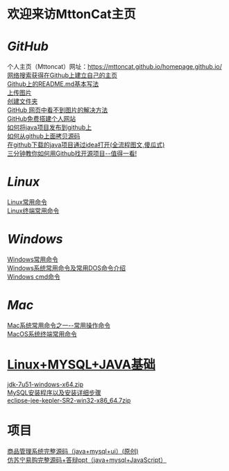 # 欢迎来访MttonCat主页
# *GitHub*
个人主页（Mttoncat）网址：https://mttoncat.github.io/homepage.github.io/<br/>
[网络搜索获得在Github上建立自己的主页](https://www.cnblogs.com/fenggwsx/p/13192838.html)<br/>
[Github上的README.md基本写法](https://blog.csdn.net/weixin_42795141/article/details/89322823)<br/>
[上传图片](https://blog.csdn.net/hello_cmy/article/details/104611019)<br/>
[创建文件夹](https://blog.csdn.net/y_bccl27/article/details/87980986)<br/>
[GitHub 网页中看不到图片的解决方法](https://www.jianshu.com/p/01180d711b0d)<br/>
[GitHub免费搭建个人网站](https://www.jianshu.com/p/7124c5fe0fa7)<br/>
[如何将java项目发布到github上](https://blog.csdn.net/m0_37809911/article/details/89380098)<br/>
[如何从github上面拷贝源码](https://www.cnblogs.com/xing901022/p/4287064.html)<br/>
[在github下载的java项目通过idea打开(全流程图文,傻瓜式)](https://blog.csdn.net/m0_37961948/article/details/78161828)<br/>
[三分钟教你如何用Github找开源项目--值得一看!](https://blog.csdn.net/as480133937/article/details/105611577)<br/>
# *Linux*
[Linux常用命令](https://blog.csdn.net/qq_23329167/article/details/83856430/)<br/>
[Linux终端常用命令](https://blog.csdn.net/qq_44009745/article/details/122004211)<br/>
# *Windows*
[Windows常用命令](https://www.cnblogs.com/kekec/p/3662125.html)<br/>
[Windows系统常用命令及常用DOS命令介绍](https://jingyan.baidu.com/article/9f63fb916898e0c8400f0ef7.html)<br/>
[Windows cmd命令](https://blog.csdn.net/xjz729827161/article/details/78844606)<br/>
# *Mac*
[Mac系统常用命令之一--常用操作命令](https://www.cnblogs.com/alicecc/p/6757337.html?ivk_sa=1024320u)<br/>
[MacOS系统终端常用命令](https://zhuanlan.zhihu.com/p/126293387)<br/>
# [Linux+MYSQL+JAVA基础](https://download.csdn.net/download/qq_44009745/65522160)
 [jdk-7u51-windows-x64.zip](https://download.csdn.net/download/qq_44009745/65522160)<br/>
 [MySQL安装程序以及安装详细步骤](https://download.csdn.net/download/qq_44009745/65539041)<br/>
[eclipse-jee-kepler-SR2-win32-x86_64.7zip](https://download.csdn.net/download/qq_44009745/65558590)
# 项目
[商品管理系统完整源码（java+mysql+ui）(原创)](https://download.csdn.net/download/qq_44009745/11939695?spm=1001.2014.3001.5503)<br/>
[仿苏宁易购完整源码+答辩ppt（java+mysql+JavaScript）](https://download.csdn.net/download/qq_44009745/66124865)<br/>

